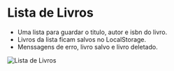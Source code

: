 # Lista de Livros

* Uma lista para guardar o titulo, autor e isbn do livro.
* Livros da lista ficam salvos no LocalStorage.
* Menssagens de erro, livro salvo e livro deletado.  

![Lista de Livros](https://user-images.githubusercontent.com/62356988/86935537-54d4e800-c113-11ea-97b2-0209374353d4.gif)
